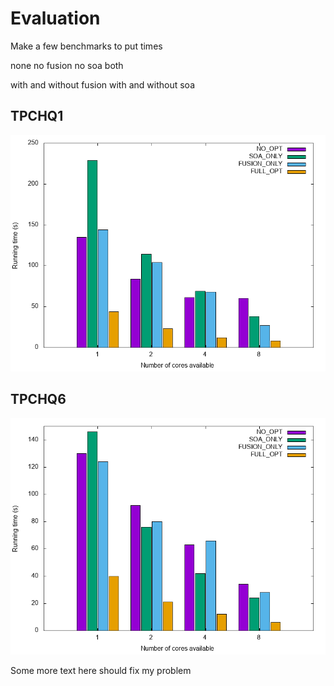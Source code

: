 # Evaluation

Make a few benchmarks to put times 

none
no fusion
no soa
both

with and without fusion
with and without soa

## TPCHQ1

![TPCHQ1 running times](../plots/out/tpchq1.png)

## TPCHQ6

![TPCHQ6 running times](../plots/out/tpchq6.png)


Some more text here should fix my problem